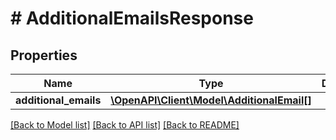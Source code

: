 # # AdditionalEmailsResponse

## Properties

Name | Type | Description | Notes
------------ | ------------- | ------------- | -------------
**additional_emails** | [**\OpenAPI\Client\Model\AdditionalEmail[]**](AdditionalEmail.md) |  | 

[[Back to Model list]](../../README.md#documentation-for-models) [[Back to API list]](../../README.md#documentation-for-api-endpoints) [[Back to README]](../../README.md)


